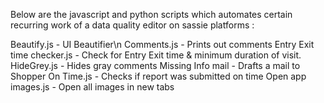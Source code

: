 Below are the javascript and python scripts which automates certain recurring work of a data quality editor on sassie platforms :

Beautify.js - UI Beautifier\n
Comments.js - Prints out comments
Entry Exit time checker.js - Check for Entry Exit time & minimum duration of visit.
HideGrey.js - Hides gray comments
Missing Info mail - Drafts a mail to Shopper
On Time.js - Checks if report was submitted on time
Open app images.js - Open all images in new tabs
